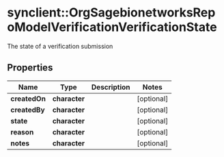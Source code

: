 # synclient::OrgSagebionetworksRepoModelVerificationVerificationState

The state of a verification submission

## Properties
Name | Type | Description | Notes
------------ | ------------- | ------------- | -------------
**createdOn** | **character** |  | [optional] 
**createdBy** | **character** |  | [optional] 
**state** | **character** |  | [optional] 
**reason** | **character** |  | [optional] 
**notes** | **character** |  | [optional] 


